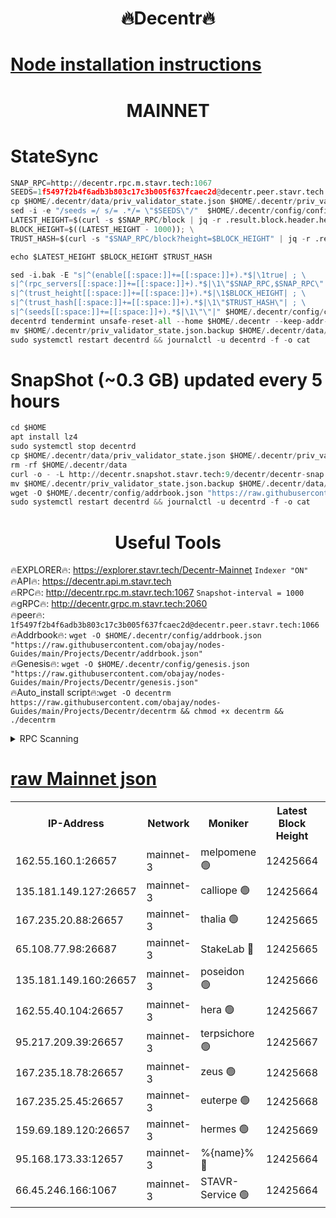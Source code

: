 <h1 align="center"> 🔥Decentr🔥</h1>

[Node installation instructions](https://github.com/obajay/nodes-Guides/tree/main/Projects/Decentr)
=
<h1 align="center"> MAINNET</h1>

# StateSync
```python
SNAP_RPC=http://decentr.rpc.m.stavr.tech:1067
SEEDS=1f5497f2b4f6adb3b803c17c3b005f637fcaec2d@decentr.peer.stavr.tech:1066
cp $HOME/.decentr/data/priv_validator_state.json $HOME/.decentr/priv_validator_state.json.backup
sed -i -e "/seeds =/ s/= .*/= \"$SEEDS\"/"  $HOME/.decentr/config/config.toml
LATEST_HEIGHT=$(curl -s $SNAP_RPC/block | jq -r .result.block.header.height); \
BLOCK_HEIGHT=$((LATEST_HEIGHT - 1000)); \
TRUST_HASH=$(curl -s "$SNAP_RPC/block?height=$BLOCK_HEIGHT" | jq -r .result.block_id.hash)

echo $LATEST_HEIGHT $BLOCK_HEIGHT $TRUST_HASH

sed -i.bak -E "s|^(enable[[:space:]]+=[[:space:]]+).*$|\1true| ; \
s|^(rpc_servers[[:space:]]+=[[:space:]]+).*$|\1\"$SNAP_RPC,$SNAP_RPC\"| ; \
s|^(trust_height[[:space:]]+=[[:space:]]+).*$|\1$BLOCK_HEIGHT| ; \
s|^(trust_hash[[:space:]]+=[[:space:]]+).*$|\1\"$TRUST_HASH\"| ; \
s|^(seeds[[:space:]]+=[[:space:]]+).*$|\1\"\"|" $HOME/.decentr/config/config.toml
decentrd tendermint unsafe-reset-all --home $HOME/.decentr --keep-addr-book
mv $HOME/.decentr/priv_validator_state.json.backup $HOME/.decentr/data/priv_validator_state.json
sudo systemctl restart decentrd && journalctl -u decentrd -f -o cat
```
# SnapShot (~0.3 GB) updated every 5 hours
```python
cd $HOME
apt install lz4
sudo systemctl stop decentrd
cp $HOME/.decentr/data/priv_validator_state.json $HOME/.decentr/priv_validator_state.json.backup
rm -rf $HOME/.decentr/data
curl -o - -L http://decentr.snapshot.stavr.tech:9/decentr/decentr-snap.tar.lz4 | lz4 -c -d - | tar -x -C $HOME/.decentr --strip-components 2
mv $HOME/.decentr/priv_validator_state.json.backup $HOME/.decentr/data/priv_validator_state.json
wget -O $HOME/.decentr/config/addrbook.json "https://raw.githubusercontent.com/obajay/nodes-Guides/main/Projects/Decentr/addrbook.json"
sudo systemctl restart decentrd && journalctl -u decentrd -f -o cat
```

 <h1 align="center"> Useful Tools</h1>

🔥EXPLORER🔥:     https://explorer.stavr.tech/Decentr-Mainnet        `Indexer "ON"` \
🔥API🔥:          https://decentr.api.m.stavr.tech \
🔥RPC🔥:          http://decentr.rpc.m.stavr.tech:1067              `Snapshot-interval = 1000` \
🔥gRPC🔥:         http://decentr.grpc.m.stavr.tech:2060 \
🔥peer🔥:         `1f5497f2b4f6adb3b803c17c3b005f637fcaec2d@decentr.peer.stavr.tech:1066` \
🔥Addrbook🔥:  `wget -O $HOME/.decentr/config/addrbook.json "https://raw.githubusercontent.com/obajay/nodes-Guides/main/Projects/Decentr/addrbook.json"` \
🔥Genesis🔥:  `wget -O $HOME/.decentr/config/genesis.json "https://raw.githubusercontent.com/obajay/nodes-Guides/main/Projects/Decentr/genesis.json"` \
🔥Auto_install script🔥:`wget -O decentrm https://raw.githubusercontent.com/obajay/nodes-Guides/main/Projects/Decentr/decentrm && chmod +x decentrm && ./decentrm`

<details>
<summary>RPC Scanning</summary>

<h2 align="center"> We scan nodes in real time every 4 hours. And we provide the final result of RPC endpoints.
We cannot influence the operation of these nodes in any way. </h2>


```python
If Voting Power is higher than 0 --> then the Node is a validator of the network and may be subject to attack and be a potential threat to the chain.
```
```python
We marked such validators with a red symbol
```

</details>

[raw Mainnet json](https://rpc-check.decentrm.stavr.tech/decentrm/rpc-decentrm-result.json)
=



<table><tr><th>IP-Address</th><th>Network</th><th>Moniker</th><th>Latest Block Height</th><th>Earliest Block Height</th><th>Catching Up</th><th>Tx Index</th><th>Voting Power</th><th>Scan Time</th></tr><tr><td>162.55.160.1:26657</td><td>mainnet-3</td><td>melpomene 🟢</td><td>12425664</td><td>1688950</td><td>False</td><td>on</td><td>0</td><td>2024-01-14T15:31:07.133464251UTC</td></tr><tr><td>135.181.149.127:26657</td><td>mainnet-3</td><td>calliope 🟢</td><td>12425664</td><td>1688950</td><td>False</td><td>on</td><td>0</td><td>2024-01-14T15:31:07.565703905UTC</td></tr><tr><td>167.235.20.88:26657</td><td>mainnet-3</td><td>thalia 🟢</td><td>12425665</td><td>1688950</td><td>False</td><td>on</td><td>0</td><td>2024-01-14T15:31:15.239387181UTC</td></tr><tr><td>65.108.77.98:26687</td><td>mainnet-3</td><td>StakeLab 🔴</td><td>12425665</td><td>1688950</td><td>False</td><td>on</td><td>5465729</td><td>2024-01-14T15:31:15.594431839UTC</td></tr><tr><td>135.181.149.160:26657</td><td>mainnet-3</td><td>poseidon 🟢</td><td>12425666</td><td>1688950</td><td>False</td><td>on</td><td>0</td><td>2024-01-14T15:31:20.330347164UTC</td></tr><tr><td>162.55.40.104:26657</td><td>mainnet-3</td><td>hera 🟢</td><td>12425667</td><td>1688950</td><td>False</td><td>on</td><td>0</td><td>2024-01-14T15:31:22.724062540UTC</td></tr><tr><td>95.217.209.39:26657</td><td>mainnet-3</td><td>terpsichore 🟢</td><td>12425667</td><td>1688950</td><td>False</td><td>on</td><td>0</td><td>2024-01-14T15:31:25.145554816UTC</td></tr><tr><td>167.235.18.78:26657</td><td>mainnet-3</td><td>zeus 🟢</td><td>12425668</td><td>1688950</td><td>False</td><td>on</td><td>0</td><td>2024-01-14T15:31:29.476524337UTC</td></tr><tr><td>167.235.25.45:26657</td><td>mainnet-3</td><td>euterpe 🟢</td><td>12425668</td><td>1688950</td><td>False</td><td>on</td><td>0</td><td>2024-01-14T15:31:31.839296776UTC</td></tr><tr><td>159.69.189.120:26657</td><td>mainnet-3</td><td>hermes 🟢</td><td>12425669</td><td>1688950</td><td>False</td><td>on</td><td>0</td><td>2024-01-14T15:31:34.181144109UTC</td></tr><tr><td>95.168.173.33:12657</td><td>mainnet-3</td><td>%{name}% 🔴</td><td>12425664</td><td>8964001</td><td>False</td><td>on</td><td>4174432</td><td>2024-01-14T15:31:08.804720021UTC</td></tr><tr><td>66.45.246.166:1067</td><td>mainnet-3</td><td>STAVR-Service 🟢</td><td>12425664</td><td>12425001</td><td>False</td><td>on</td><td>0</td><td>2024-01-14T15:31:08.170366248UTC</td></tr></table>